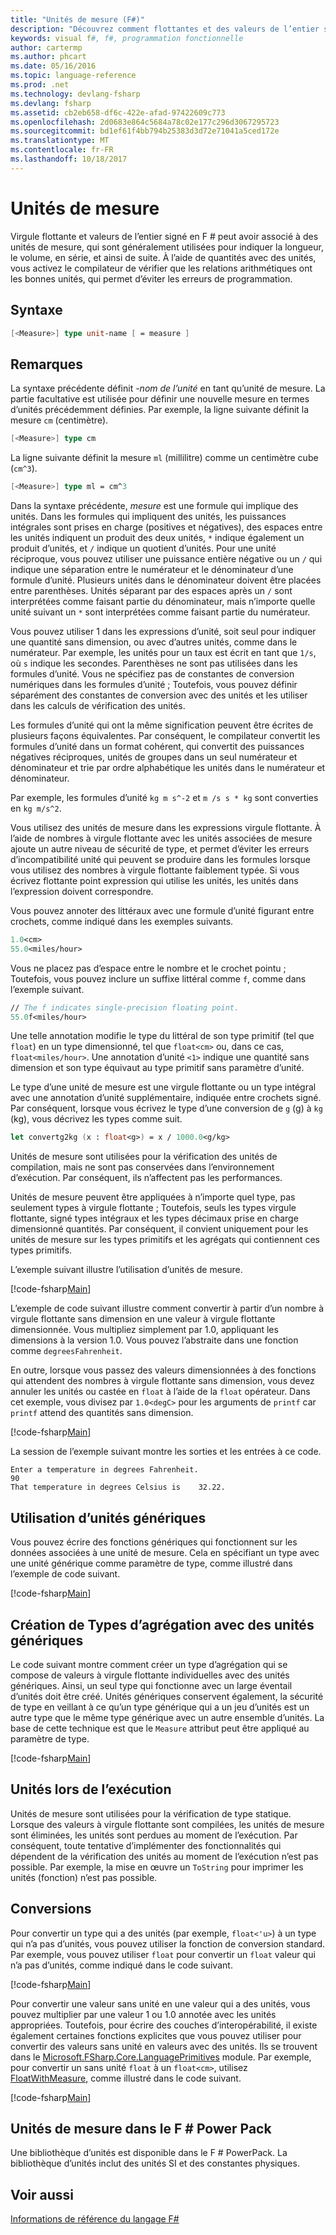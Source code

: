 ```yaml
---
title: "Unités de mesure (F#)"
description: "Découvrez comment flottantes et des valeurs de l’entier signé en F # peuvent être associée à des unités de mesure, qui sont généralement utilisées pour indiquer la longueur, le volume et en série."
keywords: visual f#, f#, programmation fonctionnelle
author: cartermp
ms.author: phcart
ms.date: 05/16/2016
ms.topic: language-reference
ms.prod: .net
ms.technology: devlang-fsharp
ms.devlang: fsharp
ms.assetid: cb2eb658-df6c-422e-afad-97422609c773
ms.openlocfilehash: 2d0683e864c5684a78c02e177c296d3067295723
ms.sourcegitcommit: bd1ef61f4bb794b25383d3d72e71041a5ced172e
ms.translationtype: MT
ms.contentlocale: fr-FR
ms.lasthandoff: 10/18/2017
---
```

# <a name="units-of-measure"></a>Unités de mesure

Virgule flottante et valeurs de l’entier signé en F # peut avoir associé à des unités de mesure, qui sont généralement utilisées pour indiquer la longueur, le volume, en série, et ainsi de suite. À l’aide de quantités avec des unités, vous activez le compilateur de vérifier que les relations arithmétiques ont les bonnes unités, qui permet d’éviter les erreurs de programmation.


## <a name="syntax"></a>Syntaxe

```fsharp
[<Measure>] type unit-name [ = measure ]
```

## <a name="remarks"></a>Remarques
La syntaxe précédente définit *-nom de l’unité* en tant qu’unité de mesure. La partie facultative est utilisée pour définir une nouvelle mesure en termes d’unités précédemment définies. Par exemple, la ligne suivante définit la mesure `cm` (centimètre).

```fsharp
[<Measure>] type cm
```

La ligne suivante définit la mesure `ml` (millilitre) comme un centimètre cube (`cm^3`).

```fsharp
[<Measure>] type ml = cm^3
```

Dans la syntaxe précédente, *mesure* est une formule qui implique des unités. Dans les formules qui impliquent des unités, les puissances intégrales sont prises en charge (positives et négatives), des espaces entre les unités indiquent un produit des deux unités, `*` indique également un produit d’unités, et `/` indique un quotient d’unités. Pour une unité réciproque, vous pouvez utiliser une puissance entière négative ou un `/` qui indique une séparation entre le numérateur et le dénominateur d’une formule d’unité. Plusieurs unités dans le dénominateur doivent être placées entre parenthèses. Unités séparant par des espaces après un `/` sont interprétées comme faisant partie du dénominateur, mais n’importe quelle unité suivant un `*` sont interprétées comme faisant partie du numérateur.

Vous pouvez utiliser 1 dans les expressions d’unité, soit seul pour indiquer une quantité sans dimension, ou avec d’autres unités, comme dans le numérateur. Par exemple, les unités pour un taux est écrit en tant que `1/s`, où `s` indique les secondes. Parenthèses ne sont pas utilisées dans les formules d’unité. Vous ne spécifiez pas de constantes de conversion numériques dans les formules d’unité ; Toutefois, vous pouvez définir séparément des constantes de conversion avec des unités et les utiliser dans les calculs de vérification des unités.

Les formules d’unité qui ont la même signification peuvent être écrites de plusieurs façons équivalentes. Par conséquent, le compilateur convertit les formules d’unité dans un format cohérent, qui convertit des puissances négatives réciproques, unités de groupes dans un seul numérateur et dénominateur et trie par ordre alphabétique les unités dans le numérateur et dénominateur.

Par exemple, les formules d’unité `kg m s^-2` et `m /s s * kg` sont converties en `kg m/s^2`.

Vous utilisez des unités de mesure dans les expressions virgule flottante. À l’aide de nombres à virgule flottante avec les unités associées de mesure ajoute un autre niveau de sécurité de type, et permet d’éviter les erreurs d’incompatibilité unité qui peuvent se produire dans les formules lorsque vous utilisez des nombres à virgule flottante faiblement typée. Si vous écrivez flottante point expression qui utilise les unités, les unités dans l’expression doivent correspondre.

Vous pouvez annoter des littéraux avec une formule d’unité figurant entre crochets, comme indiqué dans les exemples suivants.

```fsharp
1.0<cm>
55.0<miles/hour>
```

Vous ne placez pas d’espace entre le nombre et le crochet pointu ; Toutefois, vous pouvez inclure un suffixe littéral comme `f`, comme dans l’exemple suivant.

```fsharp
// The f indicates single-precision floating point.
55.0f<miles/hour>
```

Une telle annotation modifie le type du littéral de son type primitif (tel que `float`) en un type dimensionné, tel que `float<cm>` ou, dans ce cas, `float<miles/hour>`. Une annotation d’unité `<1>` indique une quantité sans dimension et son type équivaut au type primitif sans paramètre d’unité.

Le type d’une unité de mesure est une virgule flottante ou un type intégral avec une annotation d’unité supplémentaire, indiquée entre crochets signé. Par conséquent, lorsque vous écrivez le type d’une conversion de `g` (g) à `kg` (kg), vous décrivez les types comme suit.

```fsharp
let convertg2kg (x : float<g>) = x / 1000.0<g/kg>
```

Unités de mesure sont utilisées pour la vérification des unités de compilation, mais ne sont pas conservées dans l’environnement d’exécution. Par conséquent, ils n’affectent pas les performances.

Unités de mesure peuvent être appliquées à n’importe quel type, pas seulement types à virgule flottante ; Toutefois, seuls les types virgule flottante, signé types intégraux et les types décimaux prise en charge dimensionné quantités. Par conséquent, il convient uniquement pour les unités de mesure sur les types primitifs et les agrégats qui contiennent ces types primitifs.

L’exemple suivant illustre l’utilisation d’unités de mesure.

[!code-fsharp[Main](../../../samples/snippets/fsharp/lang-ref-2/snippet6901.fs)]
    
L’exemple de code suivant illustre comment convertir à partir d’un nombre à virgule flottante sans dimension en une valeur à virgule flottante dimensionnée. Vous multipliez simplement par 1.0, appliquant les dimensions à la version 1.0. Vous pouvez l’abstraite dans une fonction comme `degreesFahrenheit`.

En outre, lorsque vous passez des valeurs dimensionnées à des fonctions qui attendent des nombres à virgule flottante sans dimension, vous devez annuler les unités ou castée en `float` à l’aide de la `float` opérateur. Dans cet exemple, vous divisez par `1.0<degC>` pour les arguments de `printf` car `printf` attend des quantités sans dimension.

[!code-fsharp[Main](../../../samples/snippets/fsharp/lang-ref-2/snippet6902.fs)]

La session de l’exemple suivant montre les sorties et les entrées à ce code.

```
Enter a temperature in degrees Fahrenheit.
90
That temperature in degrees Celsius is    32.22.
```

## <a name="using-generic-units"></a>Utilisation d’unités génériques
Vous pouvez écrire des fonctions génériques qui fonctionnent sur les données associées à une unité de mesure. Cela en spécifiant un type avec une unité générique comme paramètre de type, comme illustré dans l’exemple de code suivant.

[!code-fsharp[Main](../../../samples/snippets/fsharp/lang-ref-2/snippet6903.fs)]
    
## <a name="creating-aggregate-types-with-generic-units"></a>Création de Types d’agrégation avec des unités génériques
Le code suivant montre comment créer un type d’agrégation qui se compose de valeurs à virgule flottante individuelles avec des unités génériques. Ainsi, un seul type qui fonctionne avec un large éventail d’unités doit être créé. Unités génériques conservent également, la sécurité de type en veillant à ce qu’un type générique qui a un jeu d’unités est un autre type que le même type générique avec un autre ensemble d’unités. La base de cette technique est que le `Measure` attribut peut être appliqué au paramètre de type.

[!code-fsharp[Main](../../../samples/snippets/fsharp/lang-ref-2/snippet6904.fs)]
    
## <a name="units-at-runtime"></a>Unités lors de l’exécution
Unités de mesure sont utilisées pour la vérification de type statique. Lorsque des valeurs à virgule flottante sont compilées, les unités de mesure sont éliminées, les unités sont perdues au moment de l’exécution. Par conséquent, toute tentative d’implémenter des fonctionnalités qui dépendent de la vérification des unités au moment de l’exécution n’est pas possible. Par exemple, la mise en œuvre un `ToString` pour imprimer les unités (fonction) n’est pas possible.


## <a name="conversions"></a>Conversions
Pour convertir un type qui a des unités (par exemple, `float<'u>`) à un type qui n’a pas d’unités, vous pouvez utiliser la fonction de conversion standard. Par exemple, vous pouvez utiliser `float` pour convertir un `float` valeur qui n’a pas d’unités, comme indiqué dans le code suivant.

[!code-fsharp[Main](../../../samples/snippets/fsharp/lang-ref-2/snippet6905.fs)]

Pour convertir une valeur sans unité en une valeur qui a des unités, vous pouvez multiplier par une valeur 1 ou 1.0 annotée avec les unités appropriées. Toutefois, pour écrire des couches d’interopérabilité, il existe également certaines fonctions explicites que vous pouvez utiliser pour convertir des valeurs sans unité en valeurs avec des unités. Ils se trouvent dans le [Microsoft.FSharp.Core.LanguagePrimitives](https://msdn.microsoft.com/library/69d08ac5-5d51-4c20-bf1e-850fd312ece3) module. Par exemple, pour convertir un sans unité `float` à un `float<cm>`, utilisez [FloatWithMeasure](https://msdn.microsoft.com/library/69520bc7-d67b-46b8-9004-7cac9646b8d9), comme illustré dans le code suivant.

[!code-fsharp[Main](../../../samples/snippets/fsharp/lang-ref-2/snippet6906.fs)]
    
## <a name="units-of-measure-in-the-f-power-pack"></a>Unités de mesure dans le F # Power Pack
Une bibliothèque d’unités est disponible dans le F # PowerPack. La bibliothèque d’unités inclut des unités SI et des constantes physiques.


## <a name="see-also"></a>Voir aussi
[Informations de référence du langage F#](index.md)
